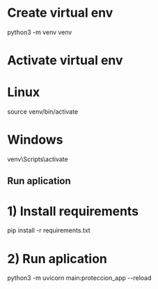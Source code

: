 # Create virtual env
python3 -m venv venv

# Activate virtual env

# Linux
source venv/bin/activate

# Windows
venv\Scripts\activate


## Run aplication
# 1) Install requirements
pip install -r requirements.txt
# 2) Run aplication

python3 -m uvicorn main:proteccion_app --reload